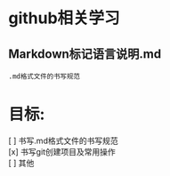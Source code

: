 # github相关学习

## Markdown标记语言说明.md
    .md格式文件的书写规范
# 目标:

 [ ] 书写.md格式文件的书写规范   
 [x] 书写git创建项目及常用操作   
 [ ] 其他   
